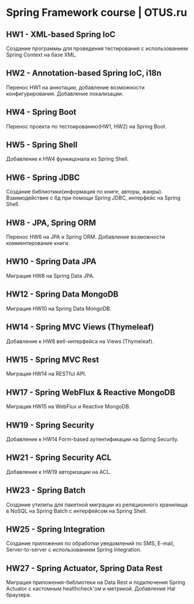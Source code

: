 # Spring Framework course | OTUS.ru

## HW1 - XML-based Spring IoC
Создание программы для проведения тестирования с использованием
Spring Context на базе XML.

## HW2 - Annotation-based Spring IoC, i18n
Перенос HW1 на аннотации, добавление возможности конфигурирования.
Добавление локализации.

## HW4 - Spring Boot
Перенос проекта по тестоированию(HW1, HW2) на Spring Boot.

## HW5 - Spring Shell
Добавление к HW4 функицонала из Spring Shell.

## HW6 - Spring JDBC
Создание библиотики(информация по книге, авторы, жанры).
Взаимодействие с бд при помощи Spring JDBC, интерфейс на 
Spring Shell.

## HW8 - JPA, Spring ORM
Перенос HW6 на JPA и Spring ORM. Добавление возможности
комментирование книги.

## HW10 - Spring Data JPA
Миграция HW8 на Spring Data JPA.

## HW12 - Spring Data MongoDB
Миграция HW10 на Spring Data MongoDB.

## HW14 - Spring MVC Views (Thymeleaf)
Добавление к HW8 веб-интерфейса на Views (Thymeleaf).

## HW15 - Spring MVC Rest
Миграция HW14 на RESTful API.

## HW17 - Spring WebFlux & Reactive MongoDB
Миграция HW15 на WebFlux и Reactive MongoDB.

## HW19 - Spring Security
Добавление к HW14 Form-based аутентификации на Spring Security.

## HW21 - Spring Security ACL
Добавление к HW19 авторизации на ACL.

## HW23 - Spring Batch
Создание утилиты для пакетной миграции из реляционного хранилища в NoSQL на 
Spring Batch с интерфейсом на Spring Shell.

## HW25 - Spring Integration
Создание приложения по обработки уведомлений по SMS, E-mail, Server-to-server
c использованием Spring Integration.

## HW27 - Spring Actuator, Spring Data Rest
Миграция приложения-библиотеки на Data Rest и подключения Spring Actuator
с кастомным healthcheck'ом и метрикой. Добавление Hal браузера.

